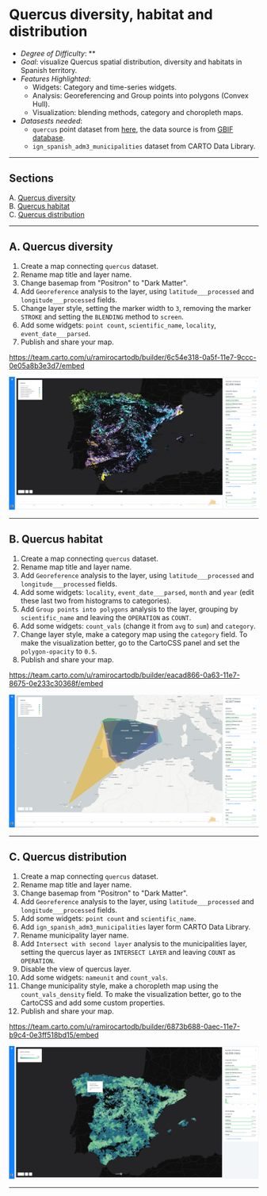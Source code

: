 # Quercus diversity, habitat and distribution 

* *Degree of Difficulty*: **
* *Goal*: visualize Quercus spatial distribution, diversity and habitats in Spanish territory.
* *Features Highlighted*:
  * Widgets: Category and time-series widgets.
  * Analysis: Georeferencing and Group points into polygons (Convex Hull).
  * Visualization: blending methods, category  and choropleth maps.
* *Datasests needed*:
  * `quercus` point dataset from [here](https://team.carto.com/u/builder-demo/tables/quercus/public), the data source is from [GBIF database](http://datos.gbif.es/).
  * `ign_spanish_adm3_municipalities` dataset from CARTO Data Library.

<hr>

## Sections

A. [Quercus diversity](#diversity) <br>
B. [Quercus habitat](#habitat) <br>
C. [Quercus distribution](#distribution)

<hr>

## A. Quercus diversity <a name="diversity"></a> 

1. Create a map connecting `quercus` dataset.
2. Rename map title and layer name.
3. Change basemap from "Positron" to "Dark Matter".
4. Add `Georeference` analysis to the layer, using `latitude___processed` and `longitude___processed` fields.
5. Change layer style, setting the marker width to `3`, removing the marker `STROKE` and setting the `BLENDING` method to `screen`.
6. Add some widgets: `point count`, `scientific_name`, `locality`, `event_date___parsed`.
7. Publish and share your map.

https://team.carto.com/u/ramirocartodb/builder/6c54e318-0a5f-11e7-9ccc-0e05a8b3e3d7/embed

![diversity](imgs/quercus/diversity.png)

<hr>

## B. Quercus habitat <a name="habitat"></a> 

1. Create a map connecting `quercus` dataset.
2. Rename map title and layer name.
3. Add `Georeference` analysis to the layer, using `latitude___processed` and `longitude___processed` fields.
4. Add some widgets: `locality`, `event_date___parsed`, `month` and `year` (edit these last two from histograms to categories).
5. Add `Group points into polygons` analysis to the layer, grouping by `scientific_name` and leaving the `OPERATION` as `COUNT`.
6. Add some widgets: `count_vals` (change it from `avg` to `sum`) and `category`.
7. Change layer style, make a category map using the `category` field. To make the visualization better, go to the CartoCSS panel and set the `polygon-opacity` to `0.5`.
8. Publish and share your map.

https://team.carto.com/u/ramirocartodb/builder/eacad866-0a63-11e7-8675-0e233c30368f/embed

![habitat](imgs/quercus/habitat.png)

<hr>

## C. Quercus distribution <a name="distribution"></a> 

1. Create a map connecting `quercus` dataset.
2. Rename map title and layer name.
3. Change basemap from "Positron" to "Dark Matter".
4. Add `Georeference` analysis to the layer, using `latitude___processed` and `longitude___processed` fields.
5. Add some widgets: `point count` and `scientific_name`.
6. Add `ign_spanish_adm3_municipalities` layer form CARTO Data Library.
7. Rename municipality layer name.
8. Add `Intersect with second layer` analysis to the municipalities layer, setting the quercus layer as `INTERSECT LAYER` and leaving `COUNT` as `OPERATION`.
9. Disable the view of quercus layer.
10. Add some widgets: `nameunit` and `count_vals`.
11. Change municipality style, make a choropleth map using the `count_vals_density` field. To make the visualization better, go to the CartoCSS and add some custom properties.
12. Publish and share your map.

https://team.carto.com/u/ramirocartodb/builder/6873b688-0aec-11e7-b9c4-0e3ff518bd15/embed

![distribution](imgs/quercus/distribution.png)

<hr>
